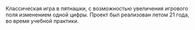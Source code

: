 Классическая игра в пятнашки, с возможностью увеличения игрового поля изменением одной цифры. Проект был реализован летом 21 года, во время учебной практики.